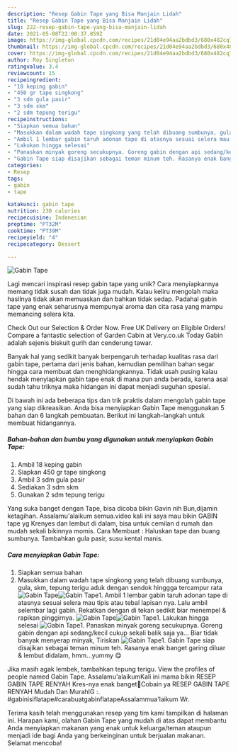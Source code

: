 ```yaml
---
description: "Resep Gabin Tape yang Bisa Manjain Lidah"
title: "Resep Gabin Tape yang Bisa Manjain Lidah"
slug: 222-resep-gabin-tape-yang-bisa-manjain-lidah
date: 2021-05-08T22:00:37.859Z
image: https://img-global.cpcdn.com/recipes/21d04e94aa2bdbd3/680x482cq70/gabin-tape-foto-resep-utama.jpg
thumbnail: https://img-global.cpcdn.com/recipes/21d04e94aa2bdbd3/680x482cq70/gabin-tape-foto-resep-utama.jpg
cover: https://img-global.cpcdn.com/recipes/21d04e94aa2bdbd3/680x482cq70/gabin-tape-foto-resep-utama.jpg
author: Roy Singleton
ratingvalue: 3.4
reviewcount: 15
recipeingredient:
- "18 keping gabin"
- "450 gr tape singkong"
- "3 sdm gula pasir"
- "3 sdm skm"
- "2 sdm tepung terigu"
recipeinstructions:
- "Siapkan semua bahan"
- "Masukkan dalam wadah tape singkong yang telah dibuang sumbunya, gula, skm, tepung terigu aduk dengan sendok hinggga tercampur rata"
- "Ambil 1 lembar gabin taruh adonan tape di atasnya sesuai selera mau tipis atau tebal lapisan nya. Lalu ambil selembar lagi gabin. Rekatkan dengan di tekan sedikit biar menempel &amp; rapikan pinggirnya."
- "Lakukan hingga selesai"
- "Panaskan minyak goreng secukupnya. Goreng gabin dengan api sedang/kecil cukup sekali balik saja ya... Biar tidak banyak menyerap minyak, Tiriskan"
- "Gabin Tape siap disajikan sebagai teman minum teh. Rasanya enak banget garing diluar &amp; lembut didalam, hmm...yummy 😋"
categories:
- Resep
tags:
- gabin
- tape

katakunci: gabin tape 
nutrition: 230 calories
recipecuisine: Indonesian
preptime: "PT32M"
cooktime: "PT39M"
recipeyield: "4"
recipecategory: Dessert

---
```



![Gabin Tape](https://img-global.cpcdn.com/recipes/21d04e94aa2bdbd3/680x482cq70/gabin-tape-foto-resep-utama.jpg)

Lagi mencari inspirasi resep gabin tape yang unik? Cara menyiapkannya memang tidak susah dan tidak juga mudah. Kalau keliru mengolah maka hasilnya tidak akan memuaskan dan bahkan tidak sedap. Padahal gabin tape yang enak seharusnya mempunyai aroma dan cita rasa yang mampu memancing selera kita.

Check Out our Selection &amp; Order Now. Free UK Delivery on Eligible Orders! Compare a fantastic selection of Garden Cabin at Very.co.uk Today Gabin adalah sejenis biskuit gurih dan cenderung tawar.

Banyak hal yang sedikit banyak berpengaruh terhadap kualitas rasa dari gabin tape, pertama dari jenis bahan, kemudian pemilihan bahan segar hingga cara membuat dan menghidangkannya. Tidak usah pusing kalau hendak menyiapkan gabin tape enak di mana pun anda berada, karena asal sudah tahu triknya maka hidangan ini dapat menjadi suguhan spesial.


Di bawah ini ada beberapa tips dan trik praktis dalam mengolah gabin tape yang siap dikreasikan. Anda bisa menyiapkan Gabin Tape menggunakan 5 bahan dan 6 langkah pembuatan. Berikut ini langkah-langkah untuk membuat hidangannya.

<!--inarticleads1-->

##### Bahan-bahan dan bumbu yang digunakan untuk menyiapkan Gabin Tape:

1. Ambil 18 keping gabin
1. Siapkan 450 gr tape singkong
1. Ambil 3 sdm gula pasir
1. Sediakan 3 sdm skm
1. Gunakan 2 sdm tepung terigu


Yang suka banget dengan Tape, bisa dicoba bikin Gavin nih Bun,dijamin ketagihan. Assalamu&#39;alaikum semua.video kali ini saya mau bikin GABIN tape yg Krenyes dan lembut di dalam, bisa untuk cemilan d rumah dan mudah sekali bikinnya momis. Cara Membuat : Haluskan tape dan buang sumbunya. Tambahkan gula pasir, susu kental manis. 

<!--inarticleads2-->

##### Cara menyiapkan Gabin Tape:

1. Siapkan semua bahan
1. Masukkan dalam wadah tape singkong yang telah dibuang sumbunya, gula, skm, tepung terigu aduk dengan sendok hinggga tercampur rata
<img src="//assets-global.cpcdn.com/assets/icons/button_play-2c75c40dde080a61004c1f40b05d8f140eaff45d7e9e6481dc71c63d2e7c4909.png" alt="Gabin Tape"><img src="//assets-global.cpcdn.com/assets/icons/button_play-2c75c40dde080a61004c1f40b05d8f140eaff45d7e9e6481dc71c63d2e7c4909.png" alt="Gabin Tape">1. Ambil 1 lembar gabin taruh adonan tape di atasnya sesuai selera mau tipis atau tebal lapisan nya. Lalu ambil selembar lagi gabin. Rekatkan dengan di tekan sedikit biar menempel &amp; rapikan pinggirnya.
<img src="//assets-global.cpcdn.com/assets/icons/button_play-2c75c40dde080a61004c1f40b05d8f140eaff45d7e9e6481dc71c63d2e7c4909.png" alt="Gabin Tape"><img src="//assets-global.cpcdn.com/assets/icons/button_play-2c75c40dde080a61004c1f40b05d8f140eaff45d7e9e6481dc71c63d2e7c4909.png" alt="Gabin Tape">1. Lakukan hingga selesai
<img src="//assets-global.cpcdn.com/assets/icons/button_play-2c75c40dde080a61004c1f40b05d8f140eaff45d7e9e6481dc71c63d2e7c4909.png" alt="Gabin Tape">1. Panaskan minyak goreng secukupnya. Goreng gabin dengan api sedang/kecil cukup sekali balik saja ya... Biar tidak banyak menyerap minyak, Tiriskan
<img src="//assets-global.cpcdn.com/assets/icons/button_play-2c75c40dde080a61004c1f40b05d8f140eaff45d7e9e6481dc71c63d2e7c4909.png" alt="Gabin Tape">1. Gabin Tape siap disajikan sebagai teman minum teh. Rasanya enak banget garing diluar &amp; lembut didalam, hmm...yummy 😋


Jika masih agak lembek, tambahkan tepung terigu. View the profiles of people named Gabin Tape. Assalamu&#39;alaikumKali ini mama bikin RESEP GABIN TAPE RENYAH Kres-nya enak banget🤤Cobain ya RESEP GABIN TAPE RENYAH Mudah Dan MurahIG :. #gabinisiflatape#carabuatgabinflatapeAssalammua&#39;laikum Wr. 

Terima kasih telah menggunakan resep yang tim kami tampilkan di halaman ini. Harapan kami, olahan Gabin Tape yang mudah di atas dapat membantu Anda menyiapkan makanan yang enak untuk keluarga/teman ataupun menjadi ide bagi Anda yang berkeinginan untuk berjualan makanan. Selamat mencoba!
